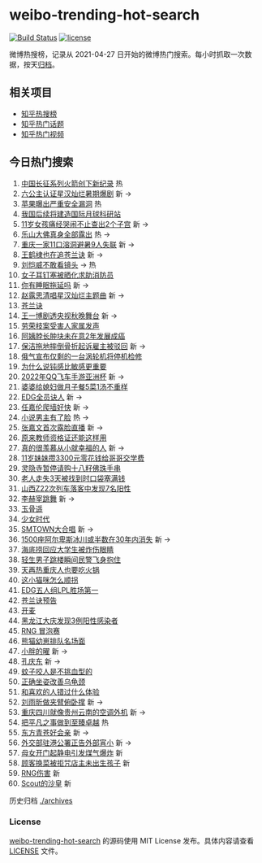 # weibo-trending-hot-search

[![Build Status](https://github.com/justjavac/weibo-trending-hot-search/workflows/ci/badge.svg?branch=master)](https://github.com/justjavac/weibo-trending-hot-search/actions)
[![license](https://img.shields.io/github/license/justjavac/weibo-trending-hot-search)](https://github.com/justjavac/weibo-trending-hot-search/blob/master/LICENSE)

微博热搜榜，记录从 2021-04-27 日开始的微博热门搜索。每小时抓取一次数据，按天[归档](./archives)。

## 相关项目

- [知乎热搜榜](https://github.com/justjavac/zhihu-trending-top-search)
- [知乎热门话题](https://github.com/justjavac/zhihu-trending-hot-questions)
- [知乎热门视频](https://github.com/justjavac/zhihu-trending-hot-video)

## 今日热门搜索

<!-- BEGIN -->
<!-- 最后更新时间 Sun Aug 21 2022 04:16:49 GMT+0800 (China Standard Time) -->

1. [中国长征系列火箭创下新纪录](https://s.weibo.com//weibo?q=%23%E4%B8%AD%E5%9B%BD%E9%95%BF%E5%BE%81%E7%B3%BB%E5%88%97%E7%81%AB%E7%AE%AD%E5%88%9B%E4%B8%8B%E6%96%B0%E7%BA%AA%E5%BD%95%23&Refer=new_time)
   热
1. [六公主认证星汉灿烂暑期爆剧](https://s.weibo.com//weibo?q=%23%E5%85%AD%E5%85%AC%E4%B8%BB%E8%AE%A4%E8%AF%81%E6%98%9F%E6%B1%89%E7%81%BF%E7%83%82%E6%9A%91%E6%9C%9F%E7%88%86%E5%89%A7%23&Refer=top)
   新 ->
1. [苹果曝出严重安全漏洞](https://s.weibo.com//weibo?q=%23%E8%8B%B9%E6%9E%9C%E6%9B%9D%E5%87%BA%E4%B8%A5%E9%87%8D%E5%AE%89%E5%85%A8%E6%BC%8F%E6%B4%9E%23&Refer=top)
   热
1. [我国后续将建造国际月球科研站](https://s.weibo.com//weibo?q=%23%E6%88%91%E5%9B%BD%E5%90%8E%E7%BB%AD%E5%B0%86%E5%BB%BA%E9%80%A0%E5%9B%BD%E9%99%85%E6%9C%88%E7%90%83%E7%A7%91%E7%A0%94%E7%AB%99%23&Refer=top)
1. [11岁女孩痛经哭闹不止查出2个子宫](https://s.weibo.com//weibo?q=%2311%E5%B2%81%E5%A5%B3%E5%AD%A9%E7%97%9B%E7%BB%8F%E5%93%AD%E9%97%B9%E4%B8%8D%E6%AD%A2%E6%9F%A5%E5%87%BA2%E4%B8%AA%E5%AD%90%E5%AE%AB%23&Refer=top)
   新 ->
1. [乐山大佛真身全部露出](https://s.weibo.com//weibo?q=%23%E4%B9%90%E5%B1%B1%E5%A4%A7%E4%BD%9B%E7%9C%9F%E8%BA%AB%E5%85%A8%E9%83%A8%E9%9C%B2%E5%87%BA%23&Refer=top)
   热 ->
1. [重庆一家11口溶洞避暑9人失联](https://s.weibo.com//weibo?q=%23%E9%87%8D%E5%BA%86%E4%B8%80%E5%AE%B611%E5%8F%A3%E6%BA%B6%E6%B4%9E%E9%81%BF%E6%9A%919%E4%BA%BA%E5%A4%B1%E8%81%94%23&Refer=top)
   新 ->
1. [王鹤棣也在追苍兰诀](https://s.weibo.com//weibo?q=%23%E7%8E%8B%E9%B9%A4%E6%A3%A3%E4%B9%9F%E5%9C%A8%E8%BF%BD%E8%8B%8D%E5%85%B0%E8%AF%80%23&Refer=top)
   新 ->
1. [刘恺威不敢看镜头](https://s.weibo.com//weibo?q=%23%E5%88%98%E6%81%BA%E5%A8%81%E4%B8%8D%E6%95%A2%E7%9C%8B%E9%95%9C%E5%A4%B4%23&Refer=top)
   -> 热
1. [女子耳钉塞被晒化求助消防员](https://s.weibo.com//weibo?q=%23%E5%A5%B3%E5%AD%90%E8%80%B3%E9%92%89%E5%A1%9E%E8%A2%AB%E6%99%92%E5%8C%96%E6%B1%82%E5%8A%A9%E6%B6%88%E9%98%B2%E5%91%98%23&Refer=top)
1. [你有睡眠拖延吗](https://s.weibo.com//weibo?q=%23%E4%BD%A0%E6%9C%89%E7%9D%A1%E7%9C%A0%E6%8B%96%E5%BB%B6%E5%90%97%23&Refer=top)
   新 ->
1. [赵露思清唱星汉灿烂主题曲](https://s.weibo.com//weibo?q=%23%E8%B5%B5%E9%9C%B2%E6%80%9D%E6%B8%85%E5%94%B1%E6%98%9F%E6%B1%89%E7%81%BF%E7%83%82%E4%B8%BB%E9%A2%98%E6%9B%B2%23&Refer=top)
   新 ->
1. [苍兰诀](https://s.weibo.com//weibo?q=%23%E8%8B%8D%E5%85%B0%E8%AF%80%23&Refer=top)
1. [王一博剧透央视秋晚舞台](https://s.weibo.com//weibo?q=%23%E7%8E%8B%E4%B8%80%E5%8D%9A%E5%89%A7%E9%80%8F%E5%A4%AE%E8%A7%86%E7%A7%8B%E6%99%9A%E8%88%9E%E5%8F%B0%23&Refer=top)
   新 ->
1. [劳荣枝案受害人家属发声](https://s.weibo.com//weibo?q=%23%E5%8A%B3%E8%8D%A3%E6%9E%9D%E6%A1%88%E5%8F%97%E5%AE%B3%E4%BA%BA%E5%AE%B6%E5%B1%9E%E5%8F%91%E5%A3%B0%23&Refer=top)
1. [阿姨脖长肿块未在意2年发展成癌](https://s.weibo.com//weibo?q=%23%E9%98%BF%E5%A7%A8%E8%84%96%E9%95%BF%E8%82%BF%E5%9D%97%E6%9C%AA%E5%9C%A8%E6%84%8F2%E5%B9%B4%E5%8F%91%E5%B1%95%E6%88%90%E7%99%8C%23&Refer=top)
1. [保洁拖地摔倒骨折起诉雇主被驳回](https://s.weibo.com//weibo?q=%23%E4%BF%9D%E6%B4%81%E6%8B%96%E5%9C%B0%E6%91%94%E5%80%92%E9%AA%A8%E6%8A%98%E8%B5%B7%E8%AF%89%E9%9B%87%E4%B8%BB%E8%A2%AB%E9%A9%B3%E5%9B%9E%23&Refer=top)
   新 ->
1. [俄气宣布仅剩的一台涡轮机将停机检修](https://s.weibo.com//weibo?q=%23%E4%BF%84%E6%B0%94%E5%AE%A3%E5%B8%83%E4%BB%85%E5%89%A9%E7%9A%84%E4%B8%80%E5%8F%B0%E6%B6%A1%E8%BD%AE%E6%9C%BA%E5%B0%86%E5%81%9C%E6%9C%BA%E6%A3%80%E4%BF%AE%23&Refer=top)
1. [为什么说钝感比敏感更重要](https://s.weibo.com//weibo?q=%23%E4%B8%BA%E4%BB%80%E4%B9%88%E8%AF%B4%E9%92%9D%E6%84%9F%E6%AF%94%E6%95%8F%E6%84%9F%E6%9B%B4%E9%87%8D%E8%A6%81%23&Refer=top)
1. [2022年QQ飞车手游亚洲杯](https://s.weibo.com//weibo?q=2022%E5%B9%B4QQ%E9%A3%9E%E8%BD%A6%E6%89%8B%E6%B8%B8%E4%BA%9A%E6%B4%B2%E6%9D%AF&Refer=top)
   新 ->
1. [婆婆给媳妇做月子餐5菜1汤不重样](https://s.weibo.com//weibo?q=%23%E5%A9%86%E5%A9%86%E7%BB%99%E5%AA%B3%E5%A6%87%E5%81%9A%E6%9C%88%E5%AD%90%E9%A4%905%E8%8F%9C1%E6%B1%A4%E4%B8%8D%E9%87%8D%E6%A0%B7%23&Refer=top)
1. [EDG全员诀人](https://s.weibo.com//weibo?q=%23EDG%E5%85%A8%E5%91%98%E8%AF%80%E4%BA%BA%23&Refer=top)
   新 ->
1. [任嘉伦爬墙好快](https://s.weibo.com//weibo?q=%23%E4%BB%BB%E5%98%89%E4%BC%A6%E7%88%AC%E5%A2%99%E5%A5%BD%E5%BF%AB%23&Refer=top)
   新 ->
1. [小说男主有了脸](https://s.weibo.com//weibo?q=%23%E5%B0%8F%E8%AF%B4%E7%94%B7%E4%B8%BB%E6%9C%89%E4%BA%86%E8%84%B8%23&Refer=top)
   热 ->
1. [张嘉文首次露脸直播](https://s.weibo.com//weibo?q=%E5%BC%A0%E5%98%89%E6%96%87%E9%A6%96%E6%AC%A1%E9%9C%B2%E8%84%B8%E7%9B%B4%E6%92%AD&Refer=top)
   新 ->
1. [原来教师资格证还能这样用](https://s.weibo.com//weibo?q=%23%E5%8E%9F%E6%9D%A5%E6%95%99%E5%B8%88%E8%B5%84%E6%A0%BC%E8%AF%81%E8%BF%98%E8%83%BD%E8%BF%99%E6%A0%B7%E7%94%A8%23&Refer=top)
1. [真的很羡慕从小就幸福的人](https://s.weibo.com//weibo?q=%23%E7%9C%9F%E7%9A%84%E5%BE%88%E7%BE%A1%E6%85%95%E4%BB%8E%E5%B0%8F%E5%B0%B1%E5%B9%B8%E7%A6%8F%E7%9A%84%E4%BA%BA%23&Refer=top)
   新 ->
1. [11岁妹妹攒3300元零花钱给哥哥交学费](https://s.weibo.com//weibo?q=%2311%E5%B2%81%E5%A6%B9%E5%A6%B9%E6%94%923300%E5%85%83%E9%9B%B6%E8%8A%B1%E9%92%B1%E7%BB%99%E5%93%A5%E5%93%A5%E4%BA%A4%E5%AD%A6%E8%B4%B9%23&Refer=top)
1. [灵隐寺暂停请购十八籽佛珠手串](https://s.weibo.com//weibo?q=%23%E7%81%B5%E9%9A%90%E5%AF%BA%E6%9A%82%E5%81%9C%E8%AF%B7%E8%B4%AD%E5%8D%81%E5%85%AB%E7%B1%BD%E4%BD%9B%E7%8F%A0%E6%89%8B%E4%B8%B2%23&Refer=top)
1. [老人走失3天被找到时口袋塞满钱](https://s.weibo.com//weibo?q=%23%E8%80%81%E4%BA%BA%E8%B5%B0%E5%A4%B13%E5%A4%A9%E8%A2%AB%E6%89%BE%E5%88%B0%E6%97%B6%E5%8F%A3%E8%A2%8B%E5%A1%9E%E6%BB%A1%E9%92%B1%23&Refer=top)
1. [山西Z22次列车落客中发现7名阳性](https://s.weibo.com//weibo?q=%23%E5%B1%B1%E8%A5%BFZ22%E6%AC%A1%E5%88%97%E8%BD%A6%E8%90%BD%E5%AE%A2%E4%B8%AD%E5%8F%91%E7%8E%B07%E5%90%8D%E9%98%B3%E6%80%A7%23&Refer=top)
1. [李赫宰跳舞](https://s.weibo.com//weibo?q=%E6%9D%8E%E8%B5%AB%E5%AE%B0%E8%B7%B3%E8%88%9E&Refer=top)
   新 ->
1. [玉骨遥](https://s.weibo.com//weibo?q=%23%E7%8E%89%E9%AA%A8%E9%81%A5%23&Refer=top)
1. [少女时代](https://s.weibo.com//weibo?q=%23%E5%B0%91%E5%A5%B3%E6%97%B6%E4%BB%A3%23&Refer=top)
1. [SMTOWN大合唱](https://s.weibo.com//weibo?q=%23SMTOWN%E5%A4%A7%E5%90%88%E5%94%B1%23&Refer=top)
   新 ->
1. [1500座阿尔卑斯冰川或半数在30年内消失](https://s.weibo.com//weibo?q=%231500%E5%BA%A7%E9%98%BF%E5%B0%94%E5%8D%91%E6%96%AF%E5%86%B0%E5%B7%9D%E6%88%96%E5%8D%8A%E6%95%B0%E5%9C%A830%E5%B9%B4%E5%86%85%E6%B6%88%E5%A4%B1%23&Refer=top)
   新 ->
1. [海底捞回应大学生被炸伤眼睛](https://s.weibo.com//weibo?q=%23%E6%B5%B7%E5%BA%95%E6%8D%9E%E5%9B%9E%E5%BA%94%E5%A4%A7%E5%AD%A6%E7%94%9F%E8%A2%AB%E7%82%B8%E4%BC%A4%E7%9C%BC%E7%9D%9B%23&Refer=top)
1. [轻生男子跳楼瞬间民警飞身抱住](https://s.weibo.com//weibo?q=%23%E8%BD%BB%E7%94%9F%E7%94%B7%E5%AD%90%E8%B7%B3%E6%A5%BC%E7%9E%AC%E9%97%B4%E6%B0%91%E8%AD%A6%E9%A3%9E%E8%BA%AB%E6%8A%B1%E4%BD%8F%23&Refer=top)
1. [天再热重庆人也要吃火锅](https://s.weibo.com//weibo?q=%23%E5%A4%A9%E5%86%8D%E7%83%AD%E9%87%8D%E5%BA%86%E4%BA%BA%E4%B9%9F%E8%A6%81%E5%90%83%E7%81%AB%E9%94%85%23&Refer=top)
1. [这小猫咪怎么顺拐](https://s.weibo.com//weibo?q=%23%E8%BF%99%E5%B0%8F%E7%8C%AB%E5%92%AA%E6%80%8E%E4%B9%88%E9%A1%BA%E6%8B%90%23&Refer=top)
1. [EDG五人组LPL胜场第一](https://s.weibo.com//weibo?q=%23EDG%E4%BA%94%E4%BA%BA%E7%BB%84LPL%E8%83%9C%E5%9C%BA%E7%AC%AC%E4%B8%80%23&Refer=top)
1. [苍兰诀预告](https://s.weibo.com//weibo?q=%23%E8%8B%8D%E5%85%B0%E8%AF%80%E9%A2%84%E5%91%8A%23&Refer=top)
1. [开麦](https://s.weibo.com//weibo?q=%23%E5%BC%80%E9%BA%A6%23&Refer=top)
1. [黑龙江大庆发现3例阳性感染者](https://s.weibo.com//weibo?q=%23%E9%BB%91%E9%BE%99%E6%B1%9F%E5%A4%A7%E5%BA%86%E5%8F%91%E7%8E%B03%E4%BE%8B%E9%98%B3%E6%80%A7%E6%84%9F%E6%9F%93%E8%80%85%23&Refer=top)
1. [RNG 冒泡赛](https://s.weibo.com//weibo?q=RNG%20%E5%86%92%E6%B3%A1%E8%B5%9B&Refer=top)
1. [熊猫幼崽排队名场面](https://s.weibo.com//weibo?q=%23%E7%86%8A%E7%8C%AB%E5%B9%BC%E5%B4%BD%E6%8E%92%E9%98%9F%E5%90%8D%E5%9C%BA%E9%9D%A2%23&Refer=top)
1. [小胖的曜](https://s.weibo.com//weibo?q=%23%E5%B0%8F%E8%83%96%E7%9A%84%E6%9B%9C%23&Refer=top)
   新 ->
1. [孔庆东](https://s.weibo.com//weibo?q=%E5%AD%94%E5%BA%86%E4%B8%9C&Refer=top) 新
   ->
1. [蚊子咬人是不挑血型的](https://s.weibo.com//weibo?q=%23%E8%9A%8A%E5%AD%90%E5%92%AC%E4%BA%BA%E6%98%AF%E4%B8%8D%E6%8C%91%E8%A1%80%E5%9E%8B%E7%9A%84%23&Refer=top)
1. [正确坐姿改善乌龟颈](https://s.weibo.com//weibo?q=%23%E6%AD%A3%E7%A1%AE%E5%9D%90%E5%A7%BF%E6%94%B9%E5%96%84%E4%B9%8C%E9%BE%9F%E9%A2%88%23&Refer=top)
1. [和喜欢的人错过什么体验](https://s.weibo.com//weibo?q=%23%E5%92%8C%E5%96%9C%E6%AC%A2%E7%9A%84%E4%BA%BA%E9%94%99%E8%BF%87%E4%BB%80%E4%B9%88%E4%BD%93%E9%AA%8C%23&Refer=top)
1. [刘雨昕做夹臂俯卧撑](https://s.weibo.com//weibo?q=%23%E5%88%98%E9%9B%A8%E6%98%95%E5%81%9A%E5%A4%B9%E8%87%82%E4%BF%AF%E5%8D%A7%E6%92%91%23&Refer=top)
   新 ->
1. [重庆四川就像贵州云南的空调外机](https://s.weibo.com//weibo?q=%23%E9%87%8D%E5%BA%86%E5%9B%9B%E5%B7%9D%E5%B0%B1%E5%83%8F%E8%B4%B5%E5%B7%9E%E4%BA%91%E5%8D%97%E7%9A%84%E7%A9%BA%E8%B0%83%E5%A4%96%E6%9C%BA%23&Refer=top)
   新 ->
1. [把平凡之事做到至臻卓越](https://s.weibo.com//weibo?q=%23%E6%8A%8A%E5%B9%B3%E5%87%A1%E4%B9%8B%E4%BA%8B%E5%81%9A%E5%88%B0%E8%87%B3%E8%87%BB%E5%8D%93%E8%B6%8A%23&Refer=new_time)
   热
1. [东方青苍好会亲](https://s.weibo.com//weibo?q=%E4%B8%9C%E6%96%B9%E9%9D%92%E8%8B%8D%E5%A5%BD%E4%BC%9A%E4%BA%B2&Refer=top)
   新 ->
1. [外交部驻港公署正告外部宵小](https://s.weibo.com//weibo?q=%23%E5%A4%96%E4%BA%A4%E9%83%A8%E9%A9%BB%E6%B8%AF%E5%85%AC%E7%BD%B2%E6%AD%A3%E5%91%8A%E5%A4%96%E9%83%A8%E5%AE%B5%E5%B0%8F%23&Refer=top)
   新 ->
1. [母女开门起静电引发煤气爆炸](https://s.weibo.com//weibo?q=%23%E6%AF%8D%E5%A5%B3%E5%BC%80%E9%97%A8%E8%B5%B7%E9%9D%99%E7%94%B5%E5%BC%95%E5%8F%91%E7%85%A4%E6%B0%94%E7%88%86%E7%82%B8%23&Refer=top)
   新
1. [顾客换菜被拒咒店主未出生孩子](https://s.weibo.com//weibo?q=%23%E9%A1%BE%E5%AE%A2%E6%8D%A2%E8%8F%9C%E8%A2%AB%E6%8B%92%E5%92%92%E5%BA%97%E4%B8%BB%E6%9C%AA%E5%87%BA%E7%94%9F%E5%AD%A9%E5%AD%90%23&Refer=top)
   新
1. [RNG伤害](https://s.weibo.com//weibo?q=%23RNG%E4%BC%A4%E5%AE%B3%23&Refer=top) 新
1. [Scout的沙皇](https://s.weibo.com//weibo?q=%23Scout%E7%9A%84%E6%B2%99%E7%9A%87%23&Refer=top)
   新

<!-- END -->

历史归档 [./archives](./archives)

### License

[weibo-trending-hot-search](https://github.com/justjavac/weibo-trending-hot-search)
的源码使用 MIT License 发布。具体内容请查看 [LICENSE](./LICENSE) 文件。
